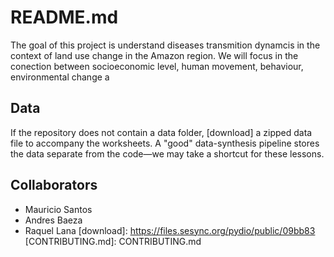 # README.md

The goal of this project is understand diseases transmition dynamcis in the context of land use change in the Amazon region. We will focus in the conection between socioeconomic level, human movement, behaviour, environmental change a

## Data

If the repository does not contain a data folder, [download] a zipped data file to accompany the worksheets. A "good" data-synthesis pipeline stores the data separate from the code&mdash;we may take a shortcut for these lessons.

## Collaborators

- Mauricio Santos
- Andres Baeza
- Raquel Lana
[download]: https://files.sesync.org/pydio/public/09bb83
[CONTRIBUTING.md]: CONTRIBUTING.md
